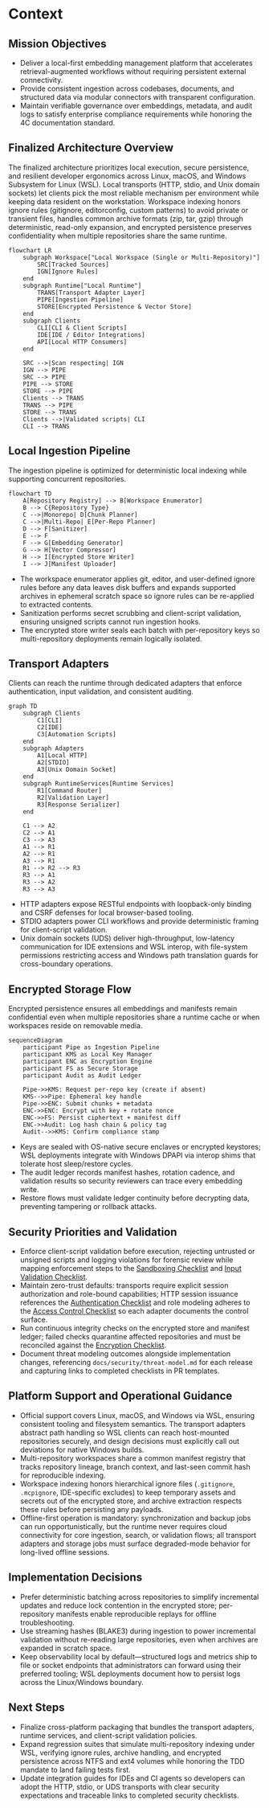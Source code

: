 # Context

## Mission Objectives
- Deliver a local-first embedding management platform that accelerates retrieval-augmented workflows without requiring persistent external connectivity.
- Provide consistent ingestion across codebases, documents, and structured data via modular connectors with transparent configuration.
- Maintain verifiable governance over embeddings, metadata, and audit logs to satisfy enterprise compliance requirements while honoring the 4C documentation standard.

## Finalized Architecture Overview
The finalized architecture prioritizes local execution, secure persistence, and resilient developer ergonomics across Linux, macOS, and Windows Subsystem for Linux (WSL). Local transports (HTTP, stdio, and Unix domain sockets) let clients pick the most reliable mechanism per environment while keeping data resident on the workstation. Workspace indexing honors ignore rules (gitignore, editorconfig, custom patterns) to avoid private or transient files, handles common archive formats (zip, tar, gzip) through deterministic, read-only expansion, and encrypted persistence preserves confidentiality when multiple repositories share the same runtime.

```mermaid
flowchart LR
    subgraph Workspace["Local Workspace (Single or Multi-Repository)"]
        SRC[Tracked Sources]
        IGN[Ignore Rules]
    end
    subgraph Runtime["Local Runtime"]
        TRANS[Transport Adapter Layer]
        PIPE[Ingestion Pipeline]
        STORE[Encrypted Persistence & Vector Store]
    end
    subgraph Clients
        CLI[CLI & Client Scripts]
        IDE[IDE / Editor Integrations]
        API[Local HTTP Consumers]
    end

    SRC -->|Scan respecting| IGN
    IGN --> PIPE
    SRC --> PIPE
    PIPE --> STORE
    STORE --> PIPE
    Clients --> TRANS
    TRANS --> PIPE
    STORE --> TRANS
    Clients -->|Validated scripts| CLI
    CLI --> TRANS
```

## Local Ingestion Pipeline
The ingestion pipeline is optimized for deterministic local indexing while supporting concurrent repositories.

```mermaid
flowchart TD
    A[Repository Registry] --> B[Workspace Enumerator]
    B --> C{Repository Type}
    C -->|Monorepo| D[Chunk Planner]
    C -->|Multi-Repo| E[Per-Repo Planner]
    D --> F[Sanitizer]
    E --> F
    F --> G[Embedding Generator]
    G --> H[Vector Compressor]
    H --> I[Encrypted Store Writer]
    I --> J[Manifest Uploader]
```
- The workspace enumerator applies git, editor, and user-defined ignore rules before any data leaves disk buffers and expands supported archives in ephemeral scratch space so ignore rules can be re-applied to extracted contents.
- Sanitization performs secret scrubbing and client-script validation, ensuring unsigned scripts cannot run ingestion hooks.
- The encrypted store writer seals each batch with per-repository keys so multi-repository deployments remain logically isolated.

## Transport Adapters
Clients can reach the runtime through dedicated adapters that enforce authentication, input validation, and consistent auditing.

```mermaid
graph TD
    subgraph Clients
        C1[CLI]
        C2[IDE]
        C3[Automation Scripts]
    end
    subgraph Adapters
        A1[Local HTTP]
        A2[STDIO]
        A3[Unix Domain Socket]
    end
    subgraph RuntimeServices[Runtime Services]
        R1[Command Router]
        R2[Validation Layer]
        R3[Response Serializer]
    end

    C1 --> A2
    C2 --> A1
    C3 --> A3
    A1 --> R1
    A2 --> R1
    A3 --> R1
    R1 --> R2 --> R3
    R3 --> A1
    R3 --> A2
    R3 --> A3
```
- HTTP adapters expose RESTful endpoints with loopback-only binding and CSRF defenses for local browser-based tooling.
- STDIO adapters power CLI workflows and provide deterministic framing for client-script validation.
- Unix domain sockets (UDS) deliver high-throughput, low-latency communication for IDE extensions and WSL interop, with file-system permissions restricting access and Windows path translation guards for cross-boundary operations.

## Encrypted Storage Flow
Encrypted persistence ensures all embeddings and manifests remain confidential even when multiple repositories share a runtime cache or when workspaces reside on removable media.

```mermaid
sequenceDiagram
    participant Pipe as Ingestion Pipeline
    participant KMS as Local Key Manager
    participant ENC as Encryption Engine
    participant FS as Secure Storage
    participant Audit as Audit Ledger

    Pipe->>KMS: Request per-repo key (create if absent)
    KMS-->>Pipe: Ephemeral key handle
    Pipe->>ENC: Submit chunks + metadata
    ENC->>ENC: Encrypt with key + rotate nonce
    ENC->>FS: Persist ciphertext + manifest diff
    ENC->>Audit: Log hash chain & policy tag
    Audit-->>KMS: Confirm compliance stamp
```
- Keys are sealed with OS-native secure enclaves or encrypted keystores; WSL deployments integrate with Windows DPAPI via interop shims that tolerate host sleep/restore cycles.
- The audit ledger records manifest hashes, rotation cadence, and validation results so security reviewers can trace every embedding write.
- Restore flows must validate ledger continuity before decrypting data, preventing tampering or rollback attacks.

## Security Priorities and Validation
- Enforce client-script validation before execution, rejecting untrusted or unsigned scripts and logging violations for forensic review while mapping enforcement steps to the [Sandboxing Checklist](../security/threat-model.md#sandboxing-checklist) and [Input Validation Checklist](../security/threat-model.md#input-validation-checklist).
- Maintain zero-trust defaults: transports require explicit session authorization and role-bound capabilities; HTTP session issuance references the [Authentication Checklist](../security/threat-model.md#authentication-checklist) and role modeling adheres to the [Access Control Checklist](../security/threat-model.md#access-control-checklist) so each adapter documents the control surface.
- Run continuous integrity checks on the encrypted store and manifest ledger; failed checks quarantine affected repositories and must be reconciled against the [Encryption Checklist](../security/threat-model.md#encryption-checklist).
- Document threat modeling outcomes alongside implementation changes, referencing `docs/security/threat-model.md` for each release and capturing links to completed checklists in PR templates.

## Platform Support and Operational Guidance
- Official support covers Linux, macOS, and Windows via WSL, ensuring consistent tooling and filesystem semantics. The transport adapters abstract path handling so WSL clients can reach host-mounted repositories securely, and design decisions must explicitly call out deviations for native Windows builds.
- Multi-repository workspaces share a common manifest registry that tracks repository lineage, branch context, and last-seen commit hash for reproducible indexing.
- Workspace indexing honors hierarchical ignore files (`.gitignore`, `.mcpignore`, IDE-specific excludes) to keep temporary assets and secrets out of the encrypted store, and archive extraction respects these rules before persisting any payloads.
- Offline-first operation is mandatory: synchronization and backup jobs can run opportunistically, but the runtime never requires cloud connectivity for core ingestion, search, or validation flows; all transport adapters and storage jobs must surface degraded-mode behavior for long-lived offline sessions.

## Implementation Decisions
- Prefer deterministic batching across repositories to simplify incremental updates and reduce lock contention in the encrypted store; per-repository manifests enable reproducible replays for offline troubleshooting.
- Use streaming hashes (BLAKE3) during ingestion to power incremental validation without re-reading large repositories, even when archives are expanded in scratch space.
- Keep observability local by default—structured logs and metrics ship to file or socket endpoints that administrators can forward using their preferred tooling; WSL deployments document how to persist logs across the Linux/Windows boundary.

## Next Steps
- Finalize cross-platform packaging that bundles the transport adapters, runtime services, and client-script validation policies.
- Expand regression suites that simulate multi-repository indexing under WSL, verifying ignore rules, archive handling, and encrypted persistence across NTFS and ext4 volumes while honoring the TDD mandate to land failing tests first.
- Update integration guides for IDEs and CI agents so developers can adopt the HTTP, stdio, or UDS transports with clear security expectations and traceable links to completed security checklists.

